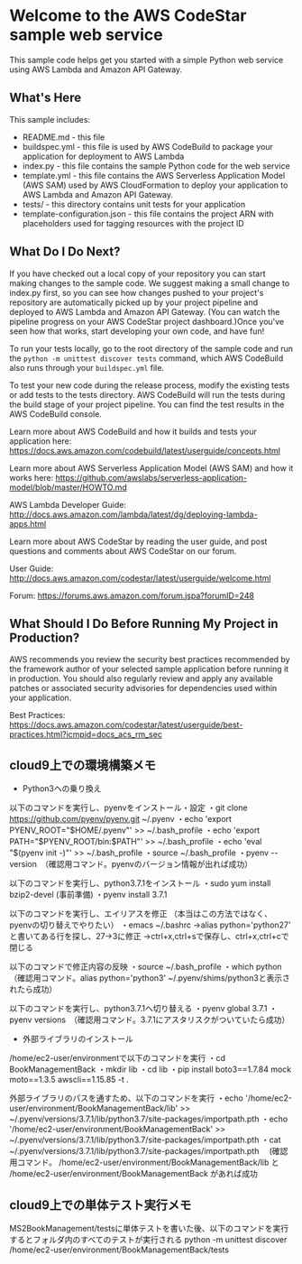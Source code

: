 Welcome to the AWS CodeStar sample web service
==============================================

This sample code helps get you started with a simple Python web service using
AWS Lambda and Amazon API Gateway.

What's Here
-----------

This sample includes:

* README.md - this file
* buildspec.yml - this file is used by AWS CodeBuild to package your
  application for deployment to AWS Lambda
* index.py - this file contains the sample Python code for the web service
* template.yml - this file contains the AWS Serverless Application Model (AWS SAM) used
  by AWS CloudFormation to deploy your application to AWS Lambda and Amazon API
  Gateway.
* tests/ - this directory contains unit tests for your application
* template-configuration.json - this file contains the project ARN with placeholders used for tagging resources with the project ID

What Do I Do Next?
------------------

If you have checked out a local copy of your repository you can start making changes
to the sample code.  We suggest making a small change to index.py first, so you can
see how changes pushed to your project's repository are automatically picked up by your
project pipeline and deployed to AWS Lambda and Amazon API Gateway. (You can watch the pipeline
progress on your AWS CodeStar project dashboard.)Once you've seen how that works,
start developing your own code, and have fun!

To run your tests locally, go to the root directory of the
sample code and run the `python -m unittest discover tests` command, which
AWS CodeBuild also runs through your `buildspec.yml` file.

To test your new code during the release process, modify the existing tests or
add tests to the tests directory. AWS CodeBuild will run the tests during the
build stage of your project pipeline. You can find the test results
in the AWS CodeBuild console.

Learn more about AWS CodeBuild and how it builds and tests your application here:
https://docs.aws.amazon.com/codebuild/latest/userguide/concepts.html

Learn more about AWS Serverless Application Model (AWS SAM) and how it works here:
https://github.com/awslabs/serverless-application-model/blob/master/HOWTO.md

AWS Lambda Developer Guide:
http://docs.aws.amazon.com/lambda/latest/dg/deploying-lambda-apps.html

Learn more about AWS CodeStar by reading the user guide, and post questions and
comments about AWS CodeStar on our forum.

User Guide: http://docs.aws.amazon.com/codestar/latest/userguide/welcome.html

Forum: https://forums.aws.amazon.com/forum.jspa?forumID=248

What Should I Do Before Running My Project in Production?
------------------

AWS recommends you review the security best practices recommended by the framework
author of your selected sample application before running it in production. You
should also regularly review and apply any available patches or associated security
advisories for dependencies used within your application.

Best Practices: https://docs.aws.amazon.com/codestar/latest/userguide/best-practices.html?icmpid=docs_acs_rm_sec


## cloud9上での環境構築メモ

* Python3への乗り換え

以下のコマンドを実行し、pyenvをインストール・設定
・git clone https://github.com/pyenv/pyenv.git ~/.pyenv
・echo 'export PYENV_ROOT="$HOME/.pyenv"' >> ~/.bash_profile
・echo 'export PATH="$PYENV_ROOT/bin:$PATH"' >> ~/.bash_profile
・echo 'eval "$(pyenv init -)"' >> ~/.bash_profile
・source ~/.bash_profile
・pyenv --version　（確認用コマンド。pyenvのバージョン情報が出れば成功）

以下のコマンドを実行し、python3.7.1をインストール
・sudo yum install bzip2-devel (事前準備)
・pyenv install 3.7.1

以下のコマンドを実行し、エイリアスを修正 （本当はこの方法ではなく、pyenvの切り替えでやりたい）
・emacs ~/.bashrc
 →alias python='python27'　と書いてある行を探し、27→3に修正
 →ctrl+x,ctrl+sで保存し、ctrl+x,ctrl+cで閉じる

以下のコマンドで修正内容の反映
・source ~/.bash_profile
・which python　（確認用コマンド。alias python='python3' ~/.pyenv/shims/python3と表示されたら成功）

以下のコマンドを実行し、python3.7.1へ切り替える
・pyenv global 3.7.1
・pyenv versions　（確認用コマンド。3.7.1にアスタリスクがついていたら成功）

* 外部ライブラリのインストール

/home/ec2-user/environmentで以下のコマンドを実行
 ・cd BookManagementBack
 ・mkdir lib
 ・cd lib
 ・pip install boto3==1.7.84 mock moto==1.3.5 awscli==1.15.85 -t .

外部ライブラリのパスを通すため、以下のコマンドを実行
 ・echo '/home/ec2-user/environment/BookManagementBack/lib' >> ~/.pyenv/versions/3.7.1/lib/python3.7/site-packages/importpath.pth
 ・echo '/home/ec2-user/environment/BookManagementBack' >> ~/.pyenv/versions/3.7.1/lib/python3.7/site-packages/importpath.pth
 ・cat ~/.pyenv/versions/3.7.1/lib/python3.7/site-packages/importpath.pth
 　(確認用コマンド。 /home/ec2-user/environment/BookManagementBack/lib と /home/ec2-user/environment/BookManagementBack があれば成功

 
## cloud9上での単体テスト実行メモ

MS2BookManagement/testsに単体テストを書いた後、以下のコマンドを実行するとフォルダ内のすべてのテストが実行される
 python -m unittest discover /home/ec2-user/environment/BookManagementBack/tests